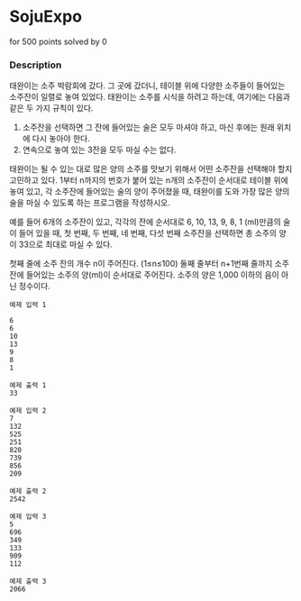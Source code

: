 # SojuExpo
for 500 points solved by 0

### Description

태완이는 소주 박람회에 갔다. 그 곳에 갔더니, 테이블 위에 다양한 소주들이 들어있는 소주잔이 일렬로 놓여 있었다. 태완이는 소주를 시식을 하려고 하는데, 여기에는 다음과 같은 두 가지 규칙이 있다.

1. 소주잔을 선택하면 그 잔에 들어있는 술은 모두 마셔야 하고, 마신 후에는 원래 위치에 다시 놓아야 한다.
2. 연속으로 놓여 있는 3잔을 모두 마실 수는 없다.

태완이는 될 수 있는 대로 많은 양의 소주를 맛보기 위해서 어떤 소주잔을 선택해야 할지 고민하고 있다. 1부터 n까지의 번호가 붙어 있는 n개의 소주잔이 순서대로 테이블 위에 놓여 있고, 각 소주잔에 들어있는 술의 양이 주어졌을 때, 태완이를 도와 가장 많은 양의 술을 마실 수 있도록 하는 프로그램을 작성하시오.

예를 들어 6개의 소주잔이 있고, 각각의 잔에 순서대로 6, 10, 13, 9, 8, 1 (ml)만큼의 술이 들어 있을 때, 첫 번째, 두 번째, 네 번째, 다섯 번째 소주잔을 선택하면 총 소주의 양이 33으로 최대로 마실 수 있다.

첫째 줄에 소주 잔의 개수 n이 주어진다. (1≤n≤100) 둘째 줄부터 n+1번째 줄까지 소주 잔에 들어있는 소주의 양(ml)이 순서대로 주어진다. 소주의 양은 1,000 이하의 음이 아닌 정수이다.

```
예제 입력 1

6
6
10
13
9
8
1
```
```
예제 출력 1
33
```
```
예제 입력 2
7
132
525
251
820
739
856
209
```
```
예제 출력 2
2542
```
```
예제 입력 3
5
696
349
133
909
112
```
```
예제 출력 3
2066
```
